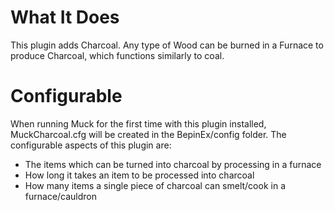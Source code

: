# What It Does
This plugin adds Charcoal. Any type of Wood can be burned in a Furnace to produce Charcoal, which functions similarly to coal.

# Configurable
When running Muck for the first time with this plugin installed, MuckCharcoal.cfg will be created in the BepinEx/config folder.
The configurable aspects of this plugin are:

- The items which can be turned into charcoal by processing in a furnace
- How long it takes an item to be processed into charcoal
- How many items a single piece of charcoal can smelt/cook in a furnace/cauldron